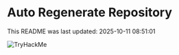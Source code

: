# Auto Regenerate Repository

This README was last updated: 2025-10-11 08:51:01

 ![TryHackMe](https://tryhackme.com/badge/533634)
